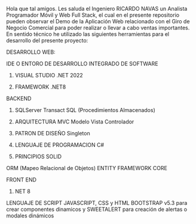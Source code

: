 Hola que tal amigos. Les saluda el Ingeniero RICARDO NAVAS un Analista Programador Móvil y Web Full Stack, el cual en el presente repositorio pueden observar el Demo de la Aplicación Web relacionado con el Giro de Negocio Comercial para poder realizar o llevar a cabo ventas importantes. En sentido técnico he utilizado las siguientes herramientas para el desarrollo del presente proyecto:

DESARROLLO WEB:

IDE O ENTORO DE DESARROLLO INTEGRADO DE SOFTWARE

  1. VISUAL STUDIO .NET 2022

  2. FRAMEWORK .NET8

BACKEND

1. SQLServer Transact SQL 
  (Procedimientos Almacenados)

2. ARQUITECTURA MVC
   Modelo Vista Controlador

3. PATRON DE DISEÑO
  Singleton

4. LENGUAJE DE PROGRAMACION
   C#

5. PRINCIPIOS SOLID

  ORM (Mapeo Relacional de Objetos)
  ENTITY FRAMEWORK CORE

FRONT END

1. NET 8

LENGUAJE DE SCRIPT
JAVASCRIPT, CSS y HTML BOOTSTRAP v5.3 para crear componentes dinamicos y
SWEETALERT para creación de alertas o modales dinámicos
